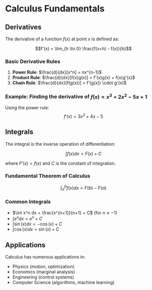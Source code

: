# Calculus Fundamentals

## Derivatives

The derivative of a function $f(x)$ at point $x$ is defined as:

$$f'(x) = \lim_{h \to 0} \frac{f(x+h) - f(x)}{h}$$

### Basic Derivative Rules

1. **Power Rule**: $\frac{d}{dx}[x^n] = nx^{n-1}$
2. **Product Rule**: $\frac{d}{dx}[f(x)g(x)] = f'(x)g(x) + f(x)g'(x)$
3. **Chain Rule**: $\frac{d}{dx}[f(g(x))] = f'(g(x)) \cdot g'(x)$

### Example: Finding the derivative of $f(x) = x^3 + 2x^2 - 5x + 1$

Using the power rule:
$$f'(x) = 3x^2 + 4x - 5$$

## Integrals

The integral is the inverse operation of differentiation:

$$\int f(x) dx = F(x) + C$$

where $F'(x) = f(x)$ and $C$ is the constant of integration.

### Fundamental Theorem of Calculus

$$\int_a^b f(x) dx = F(b) - F(a)$$

### Common Integrals

- $\int x^n dx = \frac{x^{n+1}}{n+1} + C$ (for $n \neq -1$)
- $\int e^x dx = e^x + C$
- $\int \sin(x) dx = -\cos(x) + C$
- $\int \cos(x) dx = \sin(x) + C$

## Applications

Calculus has numerous applications in:
- Physics (motion, optimization)
- Economics (marginal analysis)
- Engineering (control systems)
- Computer Science (algorithms, machine learning)
